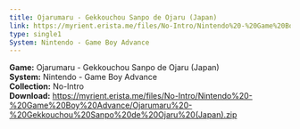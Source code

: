 ```yaml
---
title: Ojarumaru - Gekkouchou Sanpo de Ojaru (Japan)
link: https://myrient.erista.me/files/No-Intro/Nintendo%20-%20Game%20Boy%20Advance/Ojarumaru%20-%20Gekkouchou%20Sanpo%20de%20Ojaru%20(Japan).zip
type: single1
System: Nintendo - Game Boy Advance
---
```

<b>Game:</b> Ojarumaru - Gekkouchou Sanpo de Ojaru (Japan)<br>
<b>System:</b> Nintendo - Game Boy Advance<br>
<b>Collection:</b> No-Intro<br>
<b>Download:</b> https://myrient.erista.me/files/No-Intro/Nintendo%20-%20Game%20Boy%20Advance/Ojarumaru%20-%20Gekkouchou%20Sanpo%20de%20Ojaru%20(Japan).zip